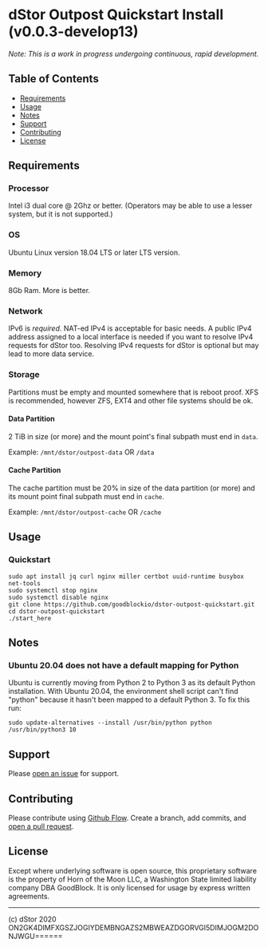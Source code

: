 # dStor Outpost Quickstart Install (v0.0.3-develop13)

*Note: This is a work in progress undergoing continuous, rapid development.* 


## Table of Contents

- [Requirements](#Requirements)
- [Usage](#usage)
- [Notes](#notes)
- [Support](#support)
- [Contributing](#contributing)
- [License](#license)

## Requirements

### Processor
Intel i3 dual core @ 2Ghz or better. (Operators may be able to use a lesser system, but it is not supported.)

### OS
Ubuntu Linux version 18.04 LTS or later LTS version.

### Memory
8Gb Ram.  More is better.

### Network
IPv6 is _required_. NAT-ed IPv4 is acceptable for basic needs. A public IPv4 address assigned to a local interface is needed if you want to resolve IPv4 requests for dStor too.  Resolving IPv4 requests for dStor is optional but may lead to more data service.

### Storage
Partitions must be empty and mounted somewhere that is reboot proof.  XFS is recommended, however ZFS, EXT4 and other file systems should be ok.

#### Data Partition
2 TiB in size (or more) and the mount point&#x27;s final subpath must end in `data`.

Example: `/mnt/dstor/outpost-data` OR `/data`

#### Cache Partition
The cache partition must be 20% in size of the data partition (or more) and its mount point final subpath must end in `cache`.

Example: `/mnt/dstor/outpost-cache` OR `/cache`



## Usage

### Quickstart
```
sudo apt install jq curl nginx miller certbot uuid-runtime busybox net-tools
sudo systemctl stop nginx
sudo systemctl disable nginx
git clone https://github.com/goodblockio/dstor-outpost-quickstart.git
cd dstor-outpost-quickstart
./start_here
```



## Notes

### Ubuntu 20.04 does not have a default mapping for Python
Ubuntu is currently moving from Python 2 to Python 3 as its default Python installation.  With Ubuntu 20.04, the environment shell script can&#x27;t find &quot;python&quot; because it hasn&#x27;t been mapped to a default Python 3.  To fix this run:
```
sudo update-alternatives --install /usr/bin/python python /usr/bin/python3 10
```



## Support

Please [open an issue](https://github.com/goodblockio/dstor-outpost-quickstart/issues/new) for support.

## Contributing

Please contribute using [Github Flow](https://guides.github.com/introduction/flow/). Create a branch, add commits, and [open a pull request](https://github.com/goodblockio/dstor-outpost-quickstart/compare/).

## License

Except where underlying software is open source, this proprietary software is the property of Horn of the Moon LLC, a Washington State limited liability company DBA GoodBlock. It is only licensed for usage by express written agreements.


-----
(c) dStor 2020 ON2GK4DIMFXGSZJOGIYDEMBNGAZS2MBWEAZDGORVGI5DIMJOGM2DONJWGU======

